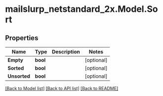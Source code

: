 # mailslurp_netstandard_2x.Model.Sort

## Properties

Name | Type | Description | Notes
------------ | ------------- | ------------- | -------------
**Empty** | **bool** |  | [optional] 
**Sorted** | **bool** |  | [optional] 
**Unsorted** | **bool** |  | [optional] 

[[Back to Model list]](../README#documentation-for-models) [[Back to API list]](../README#documentation-for-api-endpoints) [[Back to README]](../README)

